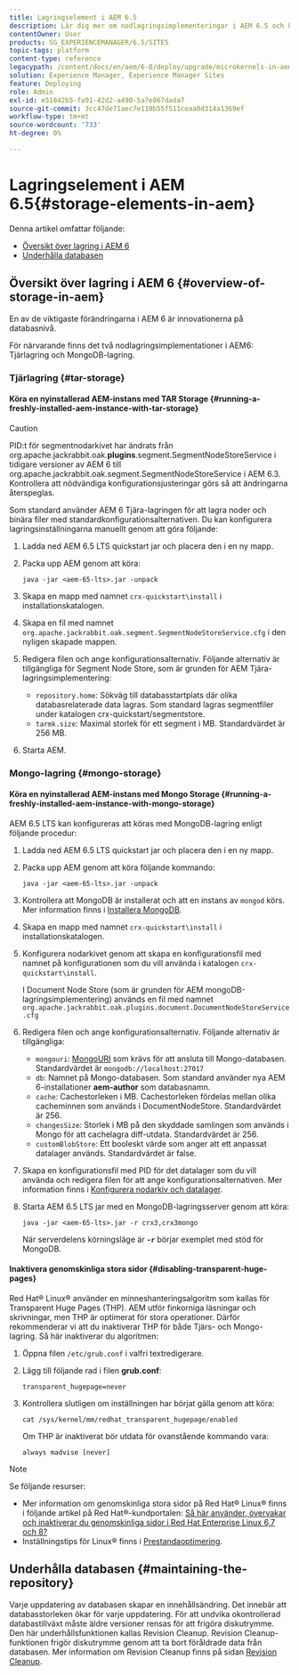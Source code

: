 ```yaml
---
title: Lagringselement i AEM 6.5
description: Lär dig mer om nodlagringsimplementeringar i AEM 6.5 och hur du underhåller databasen.
contentOwner: User
products: SG_EXPERIENCEMANAGER/6.5/SITES
topic-tags: platform
content-type: reference
legacypath: /content/docs/en/aem/6-0/deploy/upgrade/microkernels-in-aem-6-0
solution: Experience Manager, Experience Manager Sites
feature: Deploying
role: Admin
exl-id: e51842b5-fa91-42d2-a490-5a7e867dada7
source-git-commit: 3cc47de71aec7e110b55f511ceaa0d314a1369ef
workflow-type: tm+mt
source-wordcount: '733'
ht-degree: 0%

---
```


# Lagringselement i AEM 6.5{#storage-elements-in-aem}

Denna artikel omfattar följande:

* [Översikt över lagring i AEM 6](/help/sites-deploying/storage-elements-in-aem-6.md#overview-of-storage-in-aem)
* [Underhålla databasen](/help/sites-deploying/storage-elements-in-aem-6.md#maintaining-the-repository)

## Översikt över lagring i AEM 6 {#overview-of-storage-in-aem}

En av de viktigaste förändringarna i AEM 6 är innovationerna på databasnivå.

För närvarande finns det två nodlagringsimplementationer i AEM6: Tjärlagring och MongoDB-lagring.

### Tjärlagring {#tar-storage}

#### Köra en nyinstallerad AEM-instans med TAR Storage {#running-a-freshly-installed-aem-instance-with-tar-storage}

>[!CAUTION]
>
>PID:t för segmentnodarkivet har ändrats från org.apache.jackrabbit.oak.**plugins**.segment.SegmentNodeStoreService i tidigare versioner av AEM 6 till org.apache.jackrabbit.oak.segment.SegmentNodeStoreService i AEM 6.3. Kontrollera att nödvändiga konfigurationsjusteringar görs så att ändringarna återspeglas.

Som standard använder AEM 6 Tjära-lagringen för att lagra noder och binära filer med standardkonfigurationsalternativen. Du kan konfigurera lagringsinställningarna manuellt genom att göra följande:

1. Ladda ned AEM 6.5 LTS quickstart jar och placera den i en ny mapp.
1. Packa upp AEM genom att köra:

   `java -jar <aem-65-lts>.jar -unpack`

1. Skapa en mapp med namnet `crx-quickstart\install` i installationskatalogen.

1. Skapa en fil med namnet `org.apache.jackrabbit.oak.segment.SegmentNodeStoreService.cfg` i den nyligen skapade mappen.

1. Redigera filen och ange konfigurationsalternativ. Följande alternativ är tillgängliga för Segment Node Store, som är grunden för AEM Tjära-lagringsimplementering:

   * `repository.home`: Sökväg till databasstartplats där olika databasrelaterade data lagras. Som standard lagras segmentfiler under katalogen crx-quickstart/segmentstore.
   * `tarmk.size`: Maximal storlek för ett segment i MB. Standardvärdet är 256 MB.

1. Starta AEM.

### Mongo-lagring {#mongo-storage}

#### Köra en nyinstallerad AEM-instans med Mongo Storage {#running-a-freshly-installed-aem-instance-with-mongo-storage}

AEM 6.5 LTS kan konfigureras att köras med MongoDB-lagring enligt följande procedur:

1. Ladda ned AEM 6.5 LTS quickstart jar och placera den i en ny mapp.
1. Packa upp AEM genom att köra följande kommando:

   `java -jar <aem-65-lts>.jar -unpack`

1. Kontrollera att MongoDB är installerat och att en instans av `mongod` körs. Mer information finns i [Installera MongoDB](https://docs.mongodb.org/manual/installation/).
1. Skapa en mapp med namnet `crx-quickstart\install` i installationskatalogen.
1. Konfigurera nodarkivet genom att skapa en konfigurationsfil med namnet på konfigurationen som du vill använda i katalogen `crx-quickstart\install`.

   I Document Node Store (som är grunden för AEM mongoDB-lagringsimplementering) används en fil med namnet `org.apache.jackrabbit.oak.plugins.document.DocumentNodeStoreService.cfg`

1. Redigera filen och ange konfigurationsalternativ. Följande alternativ är tillgängliga:

   * `mongouri`: [MongoURI](https://docs.mongodb.org/manual/reference/connection-string/) som krävs för att ansluta till Mongo-databasen. Standardvärdet är `mongodb://localhost:27017`
   * `db`: Namnet på Mongo-databasen. Som standard använder nya AEM 6-installationer **aem-author** som databasnamn.
   * `cache`: Cachestorleken i MB. Cachestorleken fördelas mellan olika cacheminnen som används i DocumentNodeStore. Standardvärdet är 256.
   * `changesSize`: Storlek i MB på den skyddade samlingen som används i Mongo för att cachelagra diff-utdata. Standardvärdet är 256.
   * `customBlobStore`: Ett booleskt värde som anger att ett anpassat datalager används. Standardvärdet är false.

1. Skapa en konfigurationsfil med PID för det datalager som du vill använda och redigera filen för att ange konfigurationsalternativen. Mer information finns i [Konfigurera nodarkiv och datalager](/help/sites-deploying/data-store-config.md).

1. Starta AEM 6.5 LTS jar med en MongoDB-lagringsserver genom att köra:

   ```shell
   java -jar <aem-65-lts>.jar -r crx3,crx3mongo
   ```

   När serverdelens körningsläge är **`-r`** börjar exemplet med stöd för MongoDB.

#### Inaktivera genomskinliga stora sidor {#disabling-transparent-huge-pages}

Red Hat® Linux® använder en minneshanteringsalgoritm som kallas för Transparent Huge Pages (THP). AEM utför finkorniga läsningar och skrivningar, men THP är optimerat för stora operationer. Därför rekommenderar vi att du inaktiverar THP för både Tjärs- och Mongo-lagring. Så här inaktiverar du algoritmen:

1. Öppna filen `/etc/grub.conf` i valfri textredigerare.
1. Lägg till följande rad i filen **grub.conf**:

   ```
   transparent_hugepage=never
   ```

1. Kontrollera slutligen om inställningen har börjat gälla genom att köra:

   ```
   cat /sys/kernel/mm/redhat_transparent_hugepage/enabled
   ```

   Om THP är inaktiverat bör utdata för ovanstående kommando vara:

   ```
   always madvise [never]
   ```

>[!NOTE]
>
>Se följande resurser:
>
>* Mer information om genomskinliga stora sidor på Red Hat® Linux® finns i följande artikel på Red Hat®-kundportalen: [Så här använder, övervakar och inaktiverar du genomskinliga sidor i Red Hat Enterprise Linux 6,7 och 8?](https://access.redhat.com/solutions/46111)
>* Inställningstips för Linux® finns i [Prestandaoptimering](/help/sites-deploying/configuring-performance.md).
>

## Underhålla databasen {#maintaining-the-repository}

Varje uppdatering av databasen skapar en innehållsändring. Det innebär att databasstorleken ökar för varje uppdatering. För att undvika okontrollerad databastillväxt måste äldre versioner rensas för att frigöra diskutrymme. Den här underhållsfunktionen kallas Revision Cleanup. Revision Cleanup-funktionen frigör diskutrymme genom att ta bort föråldrade data från databasen. Mer information om Revision Cleanup finns på sidan [Revision Cleanup](/help/sites-deploying/revision-cleanup.md).
